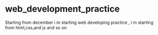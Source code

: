 # web_development_practice
Starting from december i m starting web developing practice , i m starting from html,css,and js and so on
